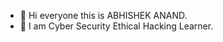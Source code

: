 - 👋 Hi everyone this is ABHISHEK ANAND.
- 👀 I am Cyber Security Ethical Hacking Learner.

<!---
Abhi198511/Abhi198511 is a ✨ special ✨ repository because its `README.md` (this file) appears on your GitHub profile.
You can click the Preview link to take a look at your changes.
--->
